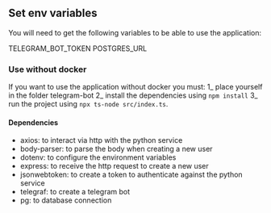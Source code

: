 ## Set env variables

You will need to get the following variables to be able to use the application:

TELEGRAM_BOT_TOKEN
POSTGRES_URL

### Use without docker

If you want to use the application without docker you must:
1_ place yourself in the folder telegram-bot
2_ install the dependencies using `npm install`
3_ run the project using `npx ts-node src/index.ts`.


#### Dependencies
* axios: to interact via http with the python service
* body-parser: to parse the body when creating a new user
* dotenv: to configure the environment variables
* express: to receive the http request to create a new user
* jsonwebtoken: to create a token to authenticate against the python service
* telegraf: to create a telegram bot
* pg: to database connection